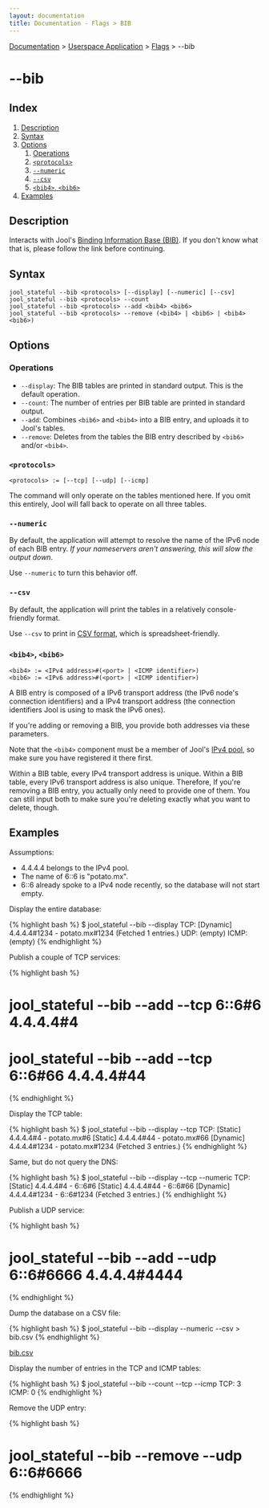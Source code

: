```yaml
---
layout: documentation
title: Documentation - Flags > BIB
---
```


[Documentation](doc-index.html) > [Userspace Application](doc-index.html#userspace-application) > [Flags](usr-flags.html) > \--bib

# \--bib

## Index

1. [Description](#description)
2. [Syntax](#syntax)
3. [Options](#options)
   1. [Operations](#operations)
   2. [`<protocols>`](#protocols)
   3. [`--numeric`](#numeric)
   4. [`--csv`](#csv)
   5. [`<bib4>`, `<bib6>`](#bib4-bib6)
4. [Examples](#examples)

## Description

Interacts with Jool's [Binding Information Base (BIB)](misc-bib.html). If you don't know what that is, please follow the link before continuing.

## Syntax

	jool_stateful --bib <protocols> [--display] [--numeric] [--csv]
	jool_stateful --bib <protocols> --count
	jool_stateful --bib <protocols> --add <bib4> <bib6>
	jool_stateful --bib <protocols> --remove (<bib4> | <bib6> | <bib4> <bib6>)

## Options

### Operations

* `--display`: The BIB tables are printed in standard output. This is the default operation.
* `--count`: The number of entries per BIB table are printed in standard output.
* `--add`: Combines `<bib6>` and `<bib4>` into a BIB entry, and uploads it to Jool's tables.
* `--remove`: Deletes from the tables the BIB entry described by `<bib6>` and/or `<bib4>`.

### `<protocols>`

	<protocols> := [--tcp] [--udp] [--icmp]

The command will only operate on the tables mentioned here. If you omit this entirely, Jool will fall back to operate on all three tables.

### `--numeric`

By default, the application will attempt to resolve the name of the IPv6 node of each BIB entry. _If your nameservers aren't answering, this will slow the output down_.

Use `--numeric` to turn this behavior off.

### `--csv`

By default, the application will print the tables in a relatively console-friendly format.

Use `--csv` to print in <a href="http://en.wikipedia.org/wiki/Comma-separated_values" target="_blank">CSV format</a>, which is spreadsheet-friendly.

### `<bib4>`, `<bib6>`

	<bib4> := <IPv4 address>#(<port> | <ICMP identifier>)
	<bib6> := <IPv6 address>#(<port> | <ICMP identifier>)

A BIB entry is composed of a IPv6 transport address (the IPv6 node's connection identifiers) and a IPv4 transport address (the connection identifiers Jool is using to mask the IPv6 ones).

If you're adding or removing a BIB, you provide both addresses via these parameters.

Note that the `<bib4>` component must be a member of Jool's [IPv4 pool](usr-flags-pool4.html), so make sure you have registered it there first.

Within a BIB table, every IPv4 transport address is unique. Within a BIB table, every IPv6 transport address is also unique. Therefore, If you're removing a BIB entry, you actually only need to provide one of them. You can still input both to make sure you're deleting exactly what you want to delete, though.

## Examples

Assumptions:

* 4.4.4.4 belongs to the IPv4 pool.
* The name of 6::6 is "potato.mx".
* 6::6 already spoke to a IPv4 node recently, so the database will not start empty.

Display the entire database:

{% highlight bash %}
$ jool_stateful --bib --display
TCP:
[Dynamic] 4.4.4.4#1234 - potato.mx#1234
  (Fetched 1 entries.)
UDP:
  (empty)
ICMP:
  (empty)
{% endhighlight %}

Publish a couple of TCP services:

{% highlight bash %}
# jool_stateful --bib --add --tcp 6::6#6 4.4.4.4#4
# jool_stateful --bib --add --tcp 6::6#66 4.4.4.4#44
{% endhighlight %}

Display the TCP table:

{% highlight bash %}
$ jool_stateful --bib --display --tcp
TCP:
[Static] 4.4.4.4#4 - potato.mx#6
[Static] 4.4.4.4#44 - potato.mx#66
[Dynamic] 4.4.4.4#1234 - potato.mx#1234
  (Fetched 3 entries.)
{% endhighlight %}

Same, but do not query the DNS:

{% highlight bash %}
$ jool_stateful --bib --display --tcp --numeric
TCP:
[Static] 4.4.4.4#4 - 6::6#6
[Static] 4.4.4.4#44 - 6::6#66
[Dynamic] 4.4.4.4#1234 - 6::6#1234
  (Fetched 3 entries.)
{% endhighlight %}

Publish a UDP service:

{% highlight bash %}
# jool_stateful --bib --add --udp 6::6#6666 4.4.4.4#4444
{% endhighlight %}

Dump the database on a CSV file:

{% highlight bash %}
$ jool_stateful --bib --display --numeric --csv > bib.csv
{% endhighlight %}

[bib.csv](obj/bib.csv)

Display the number of entries in the TCP and ICMP tables:

{% highlight bash %}
$ jool_stateful --bib --count --tcp --icmp
TCP: 3
ICMP: 0
{% endhighlight %}

Remove the UDP entry:

{% highlight bash %}
# jool_stateful --bib --remove --udp 6::6#6666
{% endhighlight %}

